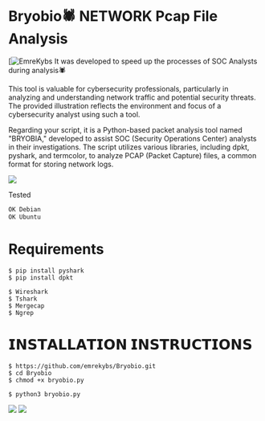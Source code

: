 # Bryobio🕷️ NETWORK Pcap File Analysis
[![EmreKybs](https://img.shields.io/badge/MadeBy-EmreKybs-red)
It was developed to speed up the processes of SOC Analysts during analysis🕷️

This tool is valuable for cybersecurity professionals, particularly in analyzing and understanding network traffic and potential security threats. 
The provided illustration reflects the environment and focus of a cybersecurity analyst using such a tool.

Regarding your script, it is a Python-based packet analysis tool named "BRYOBIA," developed to assist SOC (Security Operations Center) analysts in their investigations. 
The script utilizes various libraries, including dpkt, pyshark, and termcolor, to analyze PCAP (Packet Capture) files, a common format for storing network logs.

<img src="https://github.com/emrekybs/Bryobio/blob/main/1.gif">

Tested
```sh
OK Debian
OK Ubuntu
```

# Requirements
    $ pip install pyshark
    $ pip install dpkt
 
    $ Wireshark
    $ Tshark
    $ Mergecap
    $ Ngrep

# 𝗜𝗡𝗦𝗧𝗔𝗟𝗟𝗔𝗧𝗜𝗢𝗡 𝗜𝗡𝗦𝗧𝗥𝗨𝗖𝗧𝗜𝗢𝗡𝗦

    $ https://github.com/emrekybs/Bryobio.git
    $ cd Bryobio
    $ chmod +x bryobio.py
     
    $ python3 bryobio.py
<img src="https://github.com/emrekybs/Bryobio/blob/main/1.png">
<img src="https://github.com/emrekybs/Bryobio/blob/main/3.png">
